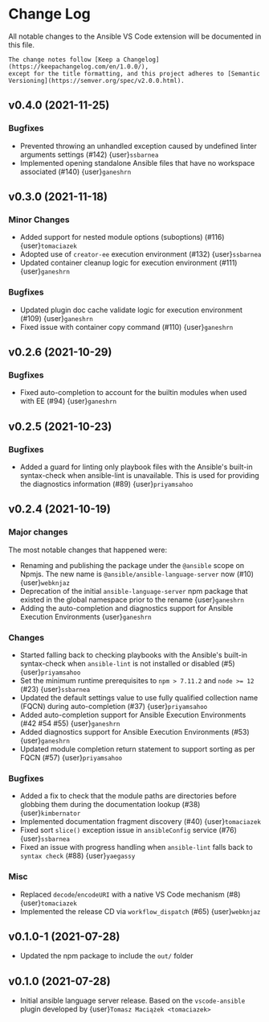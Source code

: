 <!-- markdownlint-disable no-duplicate-heading no-multiple-blanks -->
# Change Log

All notable changes to the Ansible VS Code extension will be documented in this file.

[//]: # (DO-NOT-REMOVE-versioning-promise-START)

```{note}
The change notes follow [Keep a Changelog](https://keepachangelog.com/en/1.0.0/),
except for the title formatting, and this project adheres to [Semantic
Versioning](https://semver.org/spec/v2.0.0.html).
```

<!--
Do *NOT* manually add changelog entries here!
This changelog is managed by Towncrier and is built at release time.
See https://als.rtfd.io/en/latest/contributing/guidelines#adding-change-notes-with-your-prs
for details. Or read
https://github.com/ansible/ansible-language-server/tree/main/docs/changelog-fragments.d#adding-change-notes-with-your-prs
-->

<!-- towncrier release notes start -->


## v0.4.0 (2021-11-25)

### Bugfixes

* Prevented throwing an unhandled exception caused by undefined linter
  arguments settings (#142) {user}`ssbarnea`
* Implemented opening standalone Ansible files that have no workspace
  associated (#140) {user}`ganeshrn`

## v0.3.0 (2021-11-18)

### Minor Changes

* Added support for nested module options (suboptions) (#116)
  {user}`tomaciazek`
* Adopted use of `creator-ee` execution environment (#132)
  {user}`ssbarnea`
* Updated container cleanup logic for execution environment (#111)
  {user}`ganeshrn`

### Bugfixes

* Updated plugin doc cache validate logic for execution environment (#109)
  {user}`ganeshrn`
* Fixed issue with container copy command (#110) {user}`ganeshrn`

## v0.2.6 (2021-10-29)

### Bugfixes

* Fixed auto-completion to account for the builtin modules when used
  with EE (#94) {user}`ganeshrn`

## v0.2.5 (2021-10-23)

### Bugfixes

* Added a guard for linting only playbook files with the Ansible's
  built-in syntax-check when ansible-lint is unavailable. This is used for
  providing the diagnostics information (#89) {user}`priyamsahoo`

## v0.2.4 (2021-10-19)

### Major changes

The most notable changes that happened were:

* Renaming and publishing the package under the `@ansible` scope on
  Npmjs. The new name is `@ansible/ansible-language-server` now
  (#10) {user}`webknjaz`
* Deprecation of the initial `ansible-language-server` npm package that
  existed in the global namespace prior to the rename {user}`ganeshrn`
* Adding the auto-completion and diagnostics support for Ansible
  Execution Environments {user}`ganeshrn`

### Changes

* Started falling back to checking playbooks with the Ansible's built-in
  syntax-check when `ansible-lint` is not installed or disabled (#5)
  {user}`priyamsahoo`
* Set the minimum runtime prerequisites to `npm > 7.11.2` and
  `node >= 12` (#23) {user}`ssbarnea`
* Updated the default settings value to use fully qualified collection
  name (FQCN) during auto-completion (#37) {user}`priyamsahoo`
* Added auto-completion support for Ansible Execution Environments
  (#42 #54 #55) {user}`ganeshrn`
* Added diagnostics support for Ansible Execution Environments (#53)
  {user}`ganeshrn`
* Updated module completion return statement to support sorting as per
  FQCN (#57) {user}`priyamsahoo`

### Bugfixes

* Added a fix to check that the module paths are directories before
  globbing them during the documentation lookup (#38)
  {user}`kimbernator`
* Implemented documentation fragment discovery (#40) {user}`tomaciazek`
* Fixed sort `slice()` exception issue in `ansibleConfig` service (#76)
  {user}`ssbarnea`
* Fixed an issue with progress handling when `ansible-lint` falls back
  to `syntax check` (#88) {user}`yaegassy`

### Misc

* Replaced `decode`/`encodeURI` with a native VS Code mechanism (#8)
  {user}`tomaciazek`
* Implemented the release CD via `workflow_dispatch` (#65)
  {user}`webknjaz`

## v0.1.0-1 (2021-07-28)

* Updated the npm package to include the `out/` folder

## v0.1.0 (2021-07-28)

* Initial ansible language server release. Based on the `vscode-ansible` plugin
  developed by {user}`Tomasz Maciążek <tomaciazek>`
